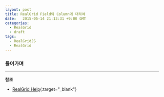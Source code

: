```yaml
---
layout: post
title: RealGrid Field와 Column에 대하여
date:   2015-05-14 21:13:31 +9:00 GMT
categories: 
  - RealGrid
  - draft
tags: 
  - RealGridJS
  - RealGrid
---
```


### 들어가며



---
**참조**

* [RealGrid Help](http://help.realgrid.com){:target="_blank"}